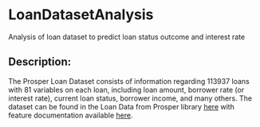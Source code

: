 # LoanDatasetAnalysis
Analysis of loan dataset to predict loan status outcome and interest rate

## Description:
The Prosper Loan Dataset consists of information regarding 113937 loans with 81 variables on each loan, including loan amount, borrower rate (or interest rate), current loan status, borrower income, and many others. The dataset can be found in the Loan Data from Prosper library [here](https://s3.amazonaws.com/udacity-hosted-downloads/ud651/prosperLoanData.csv) with feature documentation available [here](https://docs.google.com/spreadsheets/d/1gDyi_L4UvIrLTEC6Wri5nbaMmkGmLQBk-Yx3z0XDEtI/edit#gid=0).

